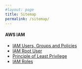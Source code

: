 ```yaml
---
#layout: page
title: Sitemap
permalink: /sitemap/
---
```


#### AWS IAM ###
- [IAM Users, Groups and Policies](/aws-iam-user-groups-policy/)
- [IAM Root User](/aws-iam-root-user/)
- [Principle of Least Privilege](/aws-iam-least-privilege/)
- [IAM Roles](/aws-iam-role/)

